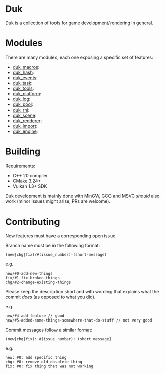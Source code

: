 # Duk

Duk is a collection of tools for game development/rendering in general.

# Modules
There are many modules, each one exposing a specific set of features:
- [duk_macros](./duk_macros/README.md):
- [duk_hash](./duk_hash/README.md):
- [duk_events](./duk_events/README.md):
- [duk_task](./duk_task/README.md):
- [duk_tools](./duk_tools/README.md):
- [duk_platform](./duk_platform/README.md):
- [duk_log](./duk_log/README.md):
- [duk_pool](./duk_pool/README.md):
- [duk_rhi](./duk_rhi/README.md):
- [duk_scene](./duk_scene/README.md):
- [duk_renderer](./duk_renderer/README.md):
- [duk_import](./duk_import/README.md):
- [duk_engine](./duk_engine/README.md):

# Building
Requirements:
- C++ 20 compiler
- CMake 3.24+
- Vulkan 1.3+ SDK

Duk development is mainly done with MinGW, GCC and MSVC _should_ also work (minor issues might arise, PRs are welcome).

# Contributing
New features must have a corresponding open issue

Branch name must be in the following format:
```
(new|chg|fix)/#(issue_number)-(short-message)
```
e.g. 
```
new/#0-add-new-things
fix/#1-fix-broken-things
chg/#2-change-existing-things
```
Please keep the description short and with wording that explains what the commit _does_ (as opposed to what you did).

e.g.
```
new/#4-add-feature // good
new/#5-added-some-things-somewhere-that-do-stuff // not very good
```

Commit messages follow a similar format:
```
(new|chg|fix): #(issue_number): (short message)
```

e.g.
```
new: #0: add specific thing
chg: #0: remove old obsolete thing
fix: #0: fix thing that was not working
```
